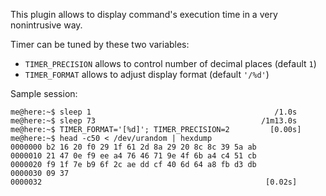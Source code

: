 This plugin allows to display command's execution time in a very nonintrusive way.

Timer can be tuned by these two variables:
* `TIMER_PRECISION` allows to control number of decimal places (default `1`)
* `TIMER_FORMAT` allows to adjust display format (default `'/%d'`)

Sample session:

    me@here:~$ sleep 1                                         /1.0s
    me@here:~$ sleep 73                                     /1m13.0s
    me@here:~$ TIMER_FORMAT='[%d]'; TIMER_PRECISION=2         [0.00s]
    me@here:~$ head -c50 < /dev/urandom | hexdump
    0000000 b2 16 20 f0 29 1f 61 2d 8a 29 20 8c 8c 39 5a ab
    0000010 21 47 0e f9 ee a4 76 46 71 9e 4f 6b a4 c4 51 cb
    0000020 f9 1f 7e b9 6f 2c ae dd cf 40 6d 64 a8 fb d3 db
    0000030 09 37
    0000032                                                  [0.02s]

